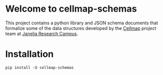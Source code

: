 # Welcome to cellmap-schemas

This project contains a python library and JSON schema documents that formalize some of the data structures developed by the [Cellmap](https://www.janelia.org/project-team/cellmap) project team at [Janelia Research Campus](https://www.janelia.org/).

# Installation

`pip install -U cellmap-schemas`